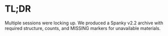 # TL;DR
Multiple sessions were locking up. We produced a Spanky v2.2 archive with required structure, counts, and MISSING markers for unavailable materials.

